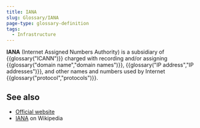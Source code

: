 ```yaml
---
title: IANA
slug: Glossary/IANA
page-type: glossary-definition
tags:
  - Infrastructure
---
```


**IANA** (Internet Assigned Numbers Authority) is a subsidiary of {{glossary("ICANN")}} charged with recording and/or assigning {{glossary("domain name","domain names")}}, {{glossary("IP address","IP addresses")}}, and other names and numbers used by Internet {{glossary("protocol","protocols")}}.

## See also

- [Official website](https://www.iana.org/)
- [IANA](https://en.wikipedia.org/wiki/Internet_Assigned_Numbers_Authority) on Wikipedia
